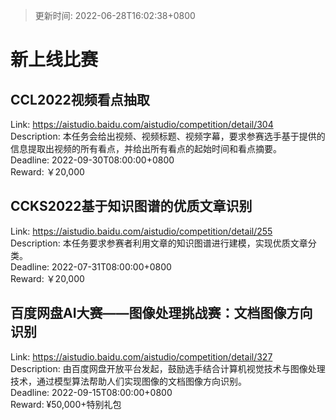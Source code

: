 > 更新时间: 2022-06-28T16:02:38+0800 

# 新上线比赛


## CCL2022视频看点抽取
Link: https://aistudio.baidu.com/aistudio/competition/detail/304  
Description: 本任务会给出视频、视频标题、视频字幕，要求参赛选手基于提供的信息提取出视频的所有看点，并给出所有看点的起始时间和看点摘要。  
Deadline: 2022-09-30T08:00:00+0800  
Reward: ￥20,000  

## CCKS2022基于知识图谱的优质文章识别
Link: https://aistudio.baidu.com/aistudio/competition/detail/255  
Description: 本任务要求参赛者利用文章的知识图谱进行建模，实现优质文章分类。  
Deadline: 2022-07-31T08:00:00+0800  
Reward: ￥20,000  

## 百度网盘AI大赛——图像处理挑战赛：文档图像方向识别
Link: https://aistudio.baidu.com/aistudio/competition/detail/327  
Description: 由百度网盘开放平台发起，鼓励选手结合计算机视觉技术与图像处理技术，通过模型算法帮助人们实现图像的文档图像方向识别。  
Deadline: 2022-09-15T08:00:00+0800  
Reward: ¥50,000+特别礼包  

